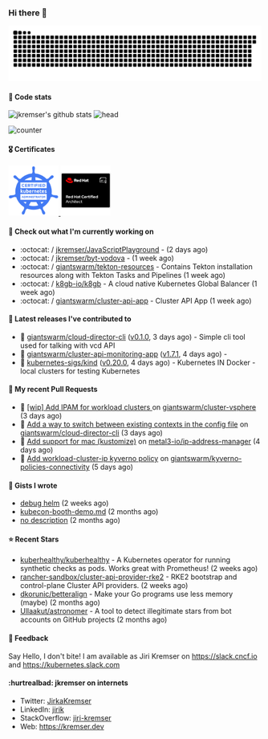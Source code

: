 ### Hi there 👋

![GitHub Snake](github-snake-dark.svg)

#### 📱 Code stats

![jkremser's github stats](https://github-readme-stats.vercel.app/api?username=jkremser&count_private=true&show_icons=true&hide_border=false&theme=tokyonight&title_color=5bcdec&bg_color=0d1117&border_radius=false) ![head](https://user-images.githubusercontent.com/535866/175570014-71166aaa-95f7-4a4f-869c-93a16481de4e.jpeg)



![counter](https://komarev.com/ghpvc/?username=jkremser&color=5bcdec&style=for-the-badge)

#### 🎖 Certificates
<p align="left">
    <a href="https://www.credly.com/badges/8ca716d9-fa9b-42e6-b4a1-ad043baf5396/public_url">
        <img src="https://raw.githubusercontent.com/cncf/artwork/master/other/cka/color/kubernetes-cka-color.png" alt="https://www.credly.com/badges/8ca716d9-fa9b-42e6-b4a1-ad043baf5396/public_url" width="100" height="100"/>
    </a>
    <a href="https://rhtapps.redhat.com/verify/?certId=120-194-022">
        <img src="./rhca.png" alt="https://rhtapps.redhat.com/verify/?certId=120-194-022" width="100" height="100"/>
    </a>
</p>

#### 👷 Check out what I'm currently working on

- :octocat: / [jkremser/JavaScriptPlayground](https://github.com/jkremser/JavaScriptPlayground) -  (2 days ago)
- :octocat: / [jkremser/byt-vodova](https://github.com/jkremser/byt-vodova) -  (1 week ago)
- :octocat: / [giantswarm/tekton-resources](https://github.com/giantswarm/tekton-resources) - Contains Tekton installation resources along with Tekton Tasks and Pipelines (1 week ago)
- :octocat: / [k8gb-io/k8gb](https://github.com/k8gb-io/k8gb) - A cloud native Kubernetes Global Balancer (1 week ago)
- :octocat: / [giantswarm/cluster-api-app](https://github.com/giantswarm/cluster-api-app) - Cluster API App (1 week ago)

#### 🔭 Latest releases I've contributed to

- 🎉 [giantswarm/cloud-director-cli](https://github.com/giantswarm/cloud-director-cli) ([v0.1.0](https://github.com/giantswarm/cloud-director-cli/releases/tag/v0.1.0), 3 days ago) - Simple cli tool used for talking with vcd API
- 🎉 [giantswarm/cluster-api-monitoring-app](https://github.com/giantswarm/cluster-api-monitoring-app) ([v1.7.1](https://github.com/giantswarm/cluster-api-monitoring-app/releases/tag/v1.7.1), 4 days ago) - 
- 🎉 [kubernetes-sigs/kind](https://github.com/kubernetes-sigs/kind) ([v0.20.0](https://github.com/kubernetes-sigs/kind/releases/tag/v0.20.0), 4 days ago) - Kubernetes IN Docker - local clusters for testing Kubernetes

#### 🔨 My recent Pull Requests

- 💪 [[wip] Add IPAM for workload clusters ](https://github.com/giantswarm/cluster-vsphere/pull/75) on [giantswarm/cluster-vsphere](https://github.com/giantswarm/cluster-vsphere) (3 days ago)
- 💪 [Add a way to switch between existing contexts in the config file](https://github.com/giantswarm/cloud-director-cli/pull/7) on [giantswarm/cloud-director-cli](https://github.com/giantswarm/cloud-director-cli) (3 days ago)
- 💪 [Add support for mac (kustomize)](https://github.com/metal3-io/ip-address-manager/pull/267) on [metal3-io/ip-address-manager](https://github.com/metal3-io/ip-address-manager) (4 days ago)
- 💪 [Add workload-cluster-ip kyverno policy](https://github.com/giantswarm/kyverno-policies-connectivity/pull/66) on [giantswarm/kyverno-policies-connectivity](https://github.com/giantswarm/kyverno-policies-connectivity) (5 days ago)

#### 📓 Gists I wrote

- [debug helm](https://gist.github.com/40bc6009eefdea63b57854becf8409a5) (2 weeks ago)
- [kubecon-booth-demo.md](https://gist.github.com/8ec12c94e4ff2fc8aa0ee0754363a035) (2 months ago)
- [no description](https://gist.github.com/7fb07237a9c75a81cb03dd87ee181b13) (2 months ago)

#### ⭐ Recent Stars

- [kuberhealthy/kuberhealthy](https://github.com/kuberhealthy/kuberhealthy) - A Kubernetes operator for running synthetic checks as pods. Works great with Prometheus! (2 weeks ago)
- [rancher-sandbox/cluster-api-provider-rke2](https://github.com/rancher-sandbox/cluster-api-provider-rke2) - RKE2 bootstrap and control-plane Cluster API providers. (2 weeks ago)
- [dkorunic/betteralign](https://github.com/dkorunic/betteralign) - Make your Go programs use less memory (maybe) (2 months ago)
- [Ullaakut/astronomer](https://github.com/Ullaakut/astronomer) - A tool to detect illegitimate stars from bot accounts on GitHub projects (2 months ago)

#### 💬 Feedback

Say Hello, I don't bite! I am available as Jiri Kremser on https://slack.cncf.io and https://kubernetes.slack.com


#### :hurtrealbad: jkremser on internets

- Twitter: <a href="https://twitter.com/JirkaKremser">JirkaKremser</a>
- LinkedIn: <a href="https://www.linkedin.com/in/jirik/">jirik</a>
- StackOverflow: <a href="https://stackoverflow.com/users/1594980/jiri-kremser">jiri-kremser</a>
- Web: https://kremser.dev